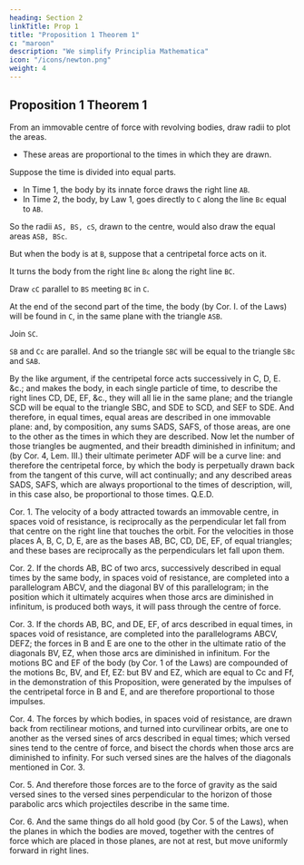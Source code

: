 ```yaml
---
heading: Section 2
linkTitle: Prop 1
title: "Proposition 1 Theorem 1"
c: "maroon"
description: "We simplify Principlia Mathematica"
icon: "/icons/newton.png"
weight: 4
---
```



## Proposition 1 Theorem 1

<!-- The areas, which  describe by radii drawn to  -->

From an immovable centre of force with revolving bodies, draw radii to plot the areas.   
- These areas are proportional to the times in which they are drawn.

<!--  described.

do lie in the same immovable planes, and  -->

Suppose the time is divided into equal parts.

- In Time 1, the body by its innate force draws the right line `AB`.
- In Time 2, the body, by Law 1, goes directly to `C` along the line `Bc` equal to `AB`.

So the radii `AS, BS, cS`, drawn to the centre, would also draw the equal areas `ASB, BSc`.

But when the body is at `B`, suppose that a centripetal force acts on it.

It turns the body from the right line `Bc` along the right line `BC`.

Draw `cC` parallel to `BS` meeting `BC` in `C`.

At the end of the second part of the time, the body (by Cor. I. of the Laws) will be found in `C`, in the same plane with the triangle `ASB`.

Join `SC`. 

`SB` and `Cc` are parallel. And so the triangle `SBC` will be equal to the triangle `SBc` and `SAB`. 

By the like argument, if the centripetal force acts successively in C, D, E. &c.; and makes the body, in each single particle of time, to describe the right lines CD, DE, EF, &c., they will all lie in the same plane; and the triangle SCD will be equal to the triangle SBC, and SDE to SCD, and SEF to SDE. And therefore, in equal times, equal areas are described in one immovable plane: and, by composition, any sums SADS, SAFS, of those areas, are one to the other as the times in which they are described. Now let the number of those triangles be augmented, and their breadth diminished in infinitum; and (by Cor. 4, Lem. III.) their ultimate perimeter ADF will be a curve line: and therefore the centripetal force, by which the body is perpetually drawn back from the tangent of this curve, will act continually; and any described areas SADS, SAFS, which are always proportional to the times of description, will, in this case also, be proportional to those times.   Q.E.D.

Cor. 1. The velocity of a body attracted towards an immovable centre, in spaces void of resistance, is reciprocally as the perpendicular let fall from that centre on the right line that touches the orbit. For the velocities in those places A, B, C, D, E, are as the bases AB, BC, CD, DE, EF, of equal triangles; and these bases are reciprocally as the perpendiculars let fall upon them.

Cor. 2. If the chords AB, BC of two arcs, successively described in equal times by the same body, in spaces void of resistance, are completed into a parallelogram ABCV, and the diagonal BV of this parallelogram; in the position which it ultimately acquires when those arcs are diminished in infinitum, is produced both ways, it will pass through the centre of force.

Cor. 3. If the chords AB, BC, and DE, EF, of arcs described in equal times, in spaces void of resistance, are completed into the parallelograms ABCV, DEFZ; the forces in B and E are one to the other in the ultimate ratio of the diagonals BV, EZ, when those arcs are diminished in infinitum. For the motions BC and EF of the body (by Cor. 1 of the Laws) are compounded of the motions Bc, BV, and Ef, EZ: but BV and EZ, which are equal to Cc and Ff, in the demonstration of this Proposition, were generated by the impulses of the centripetal force in B and E, and are therefore proportional to those impulses.

Cor. 4. The forces by which bodies, in spaces void of resistance, are drawn back from rectilinear motions, and turned into curvilinear orbits, are one to another as the versed sines of arcs described in equal times; which versed sines tend to the centre of force, and bisect the chords when those arcs are diminished to infinity. For such versed sines are the halves of the diagonals mentioned in Cor. 3.

Cor. 5. And therefore those forces are to the force of gravity as the said versed sines to the versed sines perpendicular to the horizon of those parabolic arcs which projectiles describe in the same time.

Cor. 6. And the same things do all hold good (by Cor. 5 of the Laws), when the planes in which the bodies are moved, together with the centres of force which are placed in those planes, are not at rest, but move uniformly forward in right lines.

